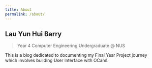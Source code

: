 ```yaml
---
title: About
permalink: /about/
---
```


## Lau Yun Hui Barry

> Year 4 Computer Engineering Undergraduate
@
NUS

This is a blog dedicated to documenting my Final Year Project journey which involves building User Interface with OCaml.
